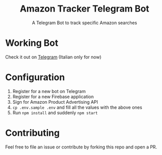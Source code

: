 <h1 align="center">Amazon Tracker Telegram Bot</h1>
<p align="center">
  A Telegram Bot to track specific Amazon searches
</p>

# Working Bot

Check it out on [Telegram](https://t.me/AmazonPacBot) (Italian only for now)

# Configuration

1. Register for a new bot on Telegram
2. Register for a new Firebase application
3. Sign for Amazon Product Advertising API
4. `cp .env.sample .env` and fill all the values with the above ones
5. Run `npm install` and suddenly `npm start`

# Contributing

Feel free to file an issue or contribute by forking this repo and open a PR.

